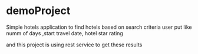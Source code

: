 # demoProject
Simple hotels application to find hotels based on search criteria user put
like numm of days ,start travel date, hotel star rating

and this project is using rest service to get these results

